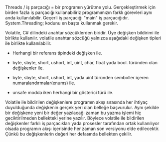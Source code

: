 Threads / iş parçacığı = bir programın yürütme yolu. Gerçekleştirmek için birden fazla iş parçacığı kullanabiliriz programımızın farklı görevleri aynı anda kullanılabilir. Geçerli iş parçacığı "main" iş parçacığıdır. System.Threading; kodunu en başta kullanmak gerekir.
 
Volatile, C# dilindeki anahtar sözcüklerden biridir. Üye değişken bildirimi ile birlikte kullanılır. volatile anahtar sözcüğü yalnızca aşağıdaki değişken tipleri ile birlikte kullanılabilir.
- Herhangi bir referans tipindeki değişken ile.

- byte, sbyte, short, ushort, int, uint, char, float yada bool. türünden olan değişkenler ile.

- byte, sbyte, short, ushort, int, yada uint türünden semboller içeren numaralandırmalar(enums) ile.

- unsafe modda iken herhangi bir gösterici türü ile.

 Volatile ile bildirilen değişkenlere programın akışı sırasında her ihtiyaç duyulduğunda değişkenin gerçek yeri olan belleğe başvurulur. Aynı şekilde bir değişkene yeni bir değer yazılacağı zaman bu yazma işlemi hiç geciktirilmeden bellekteki yerine yazılır. Böylece volatile ile bildirilen değişkenler farklı iş parçacıkları yada prosesler tarafından ortak kullanılıyor olsada programın akışı içerisinde her zaman son versiyonu elde edilecektir. Çünkü bu değişkenlerin değeri her defasında bellekten çekilir.
